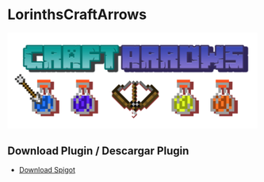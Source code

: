# LorinthsCraftArrows

![alt Banner](https://github.com/MrNizzy/Translate-Plugins-Spigot/blob/master/Images/CraftArrow.png?raw=true)

## Download Plugin / Descargar Plugin

* [Download Spigot](https://www.spigotmc.org/resources/lorinthscraftarrows.53651/)
